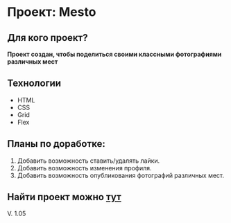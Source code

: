 # Проект: Mesto

## Для кого проект?

**Проект создан, чтобы поделиться своими классными фотографиями различных мест**

## Технологии

* HTML
* CSS
* Grid
* Flex

## Планы по доработке:

1. Добавить возможность ставить/удалять лайки.
2. Добавить возможность изменения профиля.
3. Добавить возможность опубликования фотографий различных мест.

## Найти проект можно [тут](https://reallaw.github.io/mesto-project/)

V. 1.05